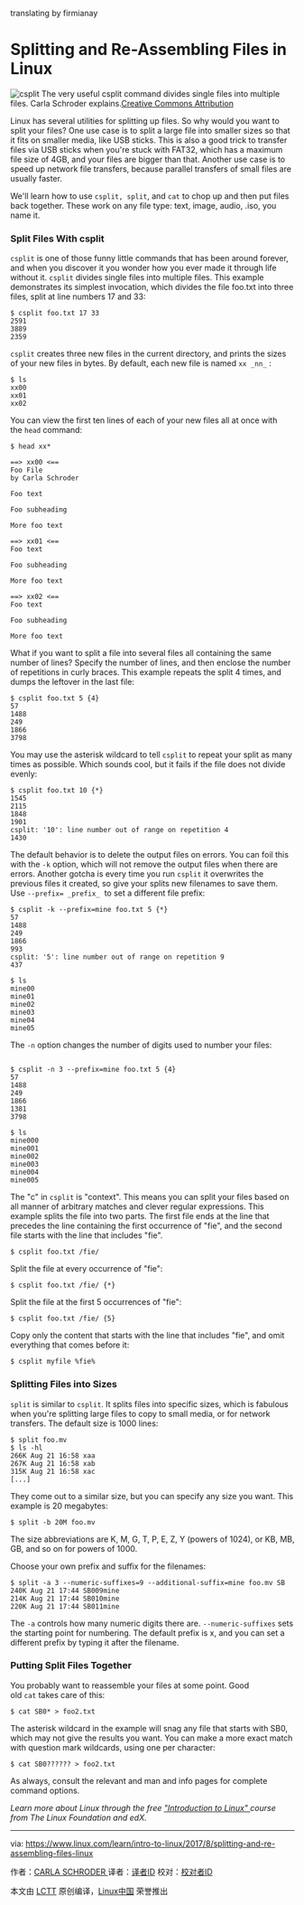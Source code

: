 translating by firmianay

Splitting and Re-Assembling Files in Linux
============================================================

![csplit](https://www.linux.com/sites/lcom/files/styles/rendered_file/public/split-files.png?itok=kZTP_VF9 "csplit")
The very useful csplit command divides single files into multiple files. Carla Schroder explains.[Creative Commons Attribution][1]

Linux has several utilities for splitting up files. So why would you want to split your files? One use case is to split a large file into smaller sizes so that it fits on smaller media, like USB sticks. This is also a good trick to transfer files via USB sticks when you're stuck with FAT32, which has a maximum file size of 4GB, and your files are bigger than that. Another use case is to speed up network file transfers, because parallel transfers of small files are usually faster.

We'll learn how to use `csplit, split`, and `cat` to chop up and then put files back together. These work on any file type: text, image, audio, .iso, you name it.

### Split Files With csplit

`csplit` is one of those funny little commands that has been around forever, and when you discover it you wonder how you ever made it through life without it. `csplit` divides single files into multiple files. This example demonstrates its simplest invocation, which divides the file foo.txt into three files, split at line numbers 17 and 33:

```
$ csplit foo.txt 17 33
2591
3889
2359
```

`csplit` creates three new files in the current directory, and prints the sizes of your new files in bytes. By default, each new file is named `xx _nn_` :

```
$ ls
xx00
xx01
xx02
```

You can view the first ten lines of each of your new files all at once with the `head` command:

```
$ head xx*

==> xx00 <==
Foo File
by Carla Schroder

Foo text

Foo subheading

More foo text

==> xx01 <==
Foo text

Foo subheading

More foo text

==> xx02 <==
Foo text

Foo subheading

More foo text
```

What if you want to split a file into several files all containing the same number of lines? Specify the number of lines, and then enclose the number of repetitions in curly braces. This example repeats the split 4 times, and dumps the leftover in the last file:

```
$ csplit foo.txt 5 {4}
57
1488
249
1866
3798
```

You may use the asterisk wildcard to tell `csplit` to repeat your split as many times as possible. Which sounds cool, but it fails if the file does not divide evenly:

```
$ csplit foo.txt 10 {*}
1545
2115
1848
1901
csplit: '10': line number out of range on repetition 4
1430
```

The default behavior is to delete the output files on errors. You can foil this with the `-k` option, which will not remove the output files when there are errors. Another gotcha is every time you run `csplit` it overwrites the previous files it created, so give your splits new filenames to save them. Use `--prefix= _prefix_`  to set a different file prefix:

```
$ csplit -k --prefix=mine foo.txt 5 {*}  
57
1488
249
1866
993
csplit: '5': line number out of range on repetition 9
437

$ ls
mine00
mine01
mine02
mine03 
mine04
mine05
```

The `-n` option changes the number of digits used to number your files:

```

$ csplit -n 3 --prefix=mine foo.txt 5 {4}
57
1488
249
1866
1381
3798

$ ls
mine000
mine001
mine002
mine003
mine004
mine005
```

The "c" in `csplit` is "context". This means you can split your files based on all manner of arbitrary matches and clever regular expressions. This example splits the file into two parts. The first file ends at the line that precedes the line containing the first occurrence of "fie", and the second file starts with the line that includes "fie".

```
$ csplit foo.txt /fie/ 
```

Split the file at every occurrence of "fie":

```
$ csplit foo.txt /fie/ {*}
```

Split the file at the first 5 occurrences of "fie":

```
$ csplit foo.txt /fie/ {5}
```

Copy only the content that starts with the line that includes "fie", and omit everything that comes before it:

```
$ csplit myfile %fie% 
```

### Splitting Files into Sizes

`split` is similar to `csplit`. It splits files into specific sizes, which is fabulous when you're splitting large files to copy to small media, or for network transfers. The default size is 1000 lines:

```
$ split foo.mv
$ ls -hl
266K Aug 21 16:58 xaa
267K Aug 21 16:58 xab
315K Aug 21 16:58 xac
[...]
```

They come out to a similar size, but you can specify any size you want. This example is 20 megabytes:

```
$ split -b 20M foo.mv
```

The size abbreviations are K, M, G, T, P, E, Z, Y (powers of 1024), or KB, MB, GB, and so on for powers of 1000.

Choose your own prefix and suffix for the filenames:

```
$ split -a 3 --numeric-suffixes=9 --additional-suffix=mine foo.mv SB
240K Aug 21 17:44 SB009mine
214K Aug 21 17:44 SB010mine
220K Aug 21 17:44 SB011mine
```

The `-a` controls how many numeric digits there are. `--numeric-suffixes` sets the starting point for numbering. The default prefix is x, and you can set a different prefix by typing it after the filename.

### Putting Split Files Together

You probably want to reassemble your files at some point. Good old `cat` takes care of this:

```
$ cat SB0* > foo2.txt
```

The asterisk wildcard in the example will snag any file that starts with SB0, which may not give the results you want. You can make a more exact match with question mark wildcards, using one per character:

```
$ cat SB0?????? > foo2.txt
```

As always, consult the relevant and man and info pages for complete command options.

 _Learn more about Linux through the free ["Introduction to Linux" ][3]course from The Linux Foundation and edX._

--------------------------------------------------------------------------------

via: https://www.linux.com/learn/intro-to-linux/2017/8/splitting-and-re-assembling-files-linux

作者：[CARLA SCHRODER ][a]
译者：[译者ID](https://github.com/译者ID)
校对：[校对者ID](https://github.com/校对者ID)

本文由 [LCTT](https://github.com/LCTT/TranslateProject) 原创编译，[Linux中国](https://linux.cn/) 荣誉推出

[a]:https://www.linux.com/users/cschroder
[1]:https://www.linux.com/licenses/category/creative-commons-attribution
[2]:https://www.linux.com/files/images/split-filespng
[3]:https://training.linuxfoundation.org/linux-courses/system-administration-training/introduction-to-linux
